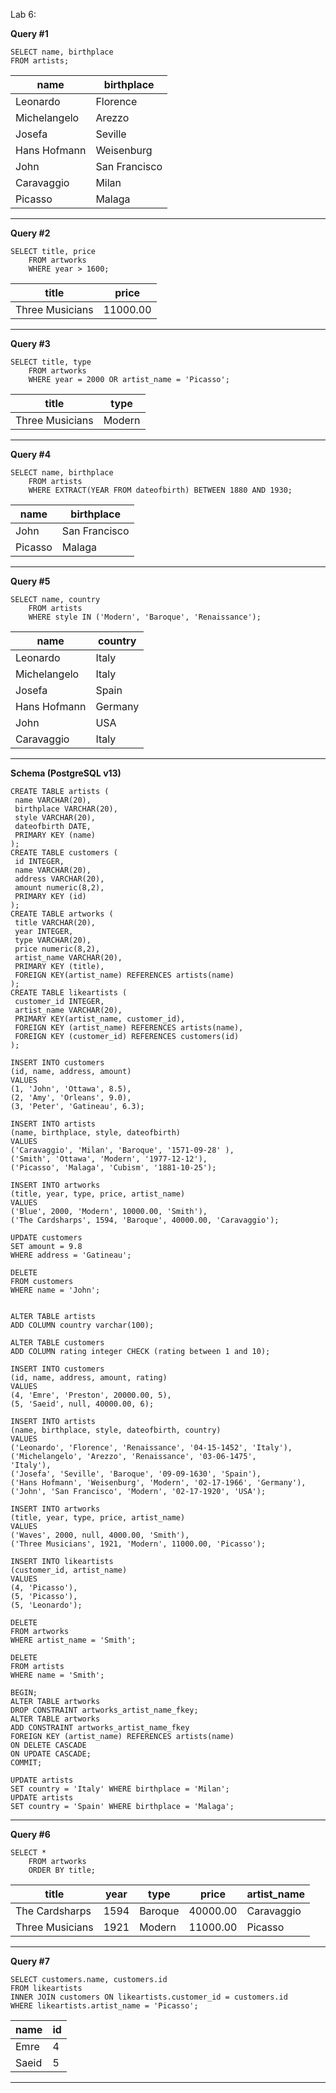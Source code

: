 Lab 6:

**Query #1**

    SELECT name, birthplace
    FROM artists;

| name         | birthplace    |
| ------------ | ------------- |
| Leonardo     | Florence      |
| Michelangelo | Arezzo        |
| Josefa       | Seville       |
| Hans Hofmann | Weisenburg    |
| John         | San Francisco |
| Caravaggio   | Milan         |
| Picasso      | Malaga        |

---

**Query #2**

    SELECT title, price
        FROM artworks
        WHERE year > 1600;

| title           | price    |
| --------------- | -------- |
| Three Musicians | 11000.00 |

---

**Query #3**

    SELECT title, type
        FROM artworks
        WHERE year = 2000 OR artist_name = 'Picasso';

| title           | type   |
| --------------- | ------ |
| Three Musicians | Modern |

---

**Query #4**

    SELECT name, birthplace
        FROM artists
        WHERE EXTRACT(YEAR FROM dateofbirth) BETWEEN 1880 AND 1930;

| name    | birthplace    |
| ------- | ------------- |
| John    | San Francisco |
| Picasso | Malaga        |

---

**Query #5**

    SELECT name, country
        FROM artists
        WHERE style IN ('Modern', 'Baroque', 'Renaissance');

| name         | country |
| ------------ | ------- |
| Leonardo     | Italy   |
| Michelangelo | Italy   |
| Josefa       | Spain   |
| Hans Hofmann | Germany |
| John         | USA     |
| Caravaggio   | Italy   |

---

**Schema (PostgreSQL v13)**

    CREATE TABLE artists (
     name VARCHAR(20),
     birthplace VARCHAR(20),
     style VARCHAR(20),
     dateofbirth DATE,
     PRIMARY KEY (name)
    );
    CREATE TABLE customers (
     id INTEGER,
     name VARCHAR(20),
     address VARCHAR(20),
     amount numeric(8,2),
     PRIMARY KEY (id)
    );
    CREATE TABLE artworks (
     title VARCHAR(20),
     year INTEGER,
     type VARCHAR(20),
     price numeric(8,2),
     artist_name VARCHAR(20),
     PRIMARY KEY (title),
     FOREIGN KEY(artist_name) REFERENCES artists(name)
    );
    CREATE TABLE likeartists (
     customer_id INTEGER,
     artist_name VARCHAR(20),
     PRIMARY KEY(artist_name, customer_id),
     FOREIGN KEY (artist_name) REFERENCES artists(name),
     FOREIGN KEY (customer_id) REFERENCES customers(id)
    );
    
    INSERT INTO customers
    (id, name, address, amount)
    VALUES
    (1, 'John', 'Ottawa', 8.5),
    (2, 'Amy', 'Orleans', 9.0),
    (3, 'Peter', 'Gatineau', 6.3);
    
    INSERT INTO artists
    (name, birthplace, style, dateofbirth)
    VALUES
    ('Caravaggio', 'Milan', 'Baroque', '1571-09-28' ),
    ('Smith', 'Ottawa', 'Modern', '1977-12-12'),
    ('Picasso', 'Malaga', 'Cubism', '1881-10-25');
    
    INSERT INTO artworks
    (title, year, type, price, artist_name)
    VALUES
    ('Blue', 2000, 'Modern', 10000.00, 'Smith'),
    ('The Cardsharps', 1594, 'Baroque', 40000.00, 'Caravaggio');
    
    UPDATE customers
    SET amount = 9.8
    WHERE address = 'Gatineau';
    
    DELETE
    FROM customers
    WHERE name = 'John';
    
    
    ALTER TABLE artists
    ADD COLUMN country varchar(100);
    
    ALTER TABLE customers
    ADD COLUMN rating integer CHECK (rating between 1 and 10);
    
    INSERT INTO customers
    (id, name, address, amount, rating)
    VALUES
    (4, 'Emre', 'Preston', 20000.00, 5),
    (5, 'Saeid', null, 40000.00, 6);
    
    INSERT INTO artists
    (name, birthplace, style, dateofbirth, country)
    VALUES
    ('Leonardo', 'Florence', 'Renaissance', '04-15-1452', 'Italy'),
    ('Michelangelo', 'Arezzo', 'Renaissance', '03-06-1475',
    'Italy'),
    ('Josefa', 'Seville', 'Baroque', '09-09-1630', 'Spain'),
    ('Hans Hofmann', 'Weisenburg', 'Modern', '02-17-1966', 'Germany'),
    ('John', 'San Francisco', 'Modern', '02-17-1920', 'USA');
    
    INSERT INTO artworks
    (title, year, type, price, artist_name)
    VALUES
    ('Waves', 2000, null, 4000.00, 'Smith'),
    ('Three Musicians', 1921, 'Modern', 11000.00, 'Picasso');
    
    INSERT INTO likeartists
    (customer_id, artist_name)
    VALUES
    (4, 'Picasso'),
    (5, 'Picasso'),
    (5, 'Leonardo');
    
    DELETE
    FROM artworks
    WHERE artist_name = 'Smith';
    
    DELETE
    FROM artists
    WHERE name = 'Smith';
    
    BEGIN;
    ALTER TABLE artworks
    DROP CONSTRAINT artworks_artist_name_fkey;
    ALTER TABLE artworks
    ADD CONSTRAINT artworks_artist_name_fkey
    FOREIGN KEY (artist_name) REFERENCES artists(name)
    ON DELETE CASCADE
    ON UPDATE CASCADE;
    COMMIT;
    
    UPDATE artists
    SET country = 'Italy' WHERE birthplace = 'Milan';
    UPDATE artists
    SET country = 'Spain' WHERE birthplace = 'Malaga';
    

---

**Query #6**

    SELECT *
        FROM artworks
        ORDER BY title;

| title           | year | type    | price    | artist_name |
| --------------- | ---- | ------- | -------- | ----------- |
| The Cardsharps  | 1594 | Baroque | 40000.00 | Caravaggio  |
| Three Musicians | 1921 | Modern  | 11000.00 | Picasso     |

---

**Query #7**

    SELECT customers.name, customers.id
    FROM likeartists
    INNER JOIN customers ON likeartists.customer_id = customers.id
    WHERE likeartists.artist_name = 'Picasso';

| name  | id  |
| ----- | --- |
| Emre  | 4   |
| Saeid | 5   |

---

